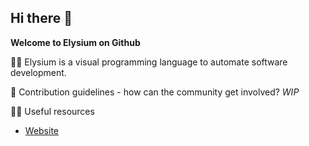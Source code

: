 ## Hi there 👋


**Welcome to Elysium on Github**

🙋‍♀️ Elysium is a visual programming language to automate software development.

🌈 Contribution guidelines - how can the community get involved? _WIP_

👩‍💻 Useful resources

- [Website](https://elysiums.app/)
